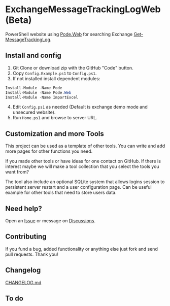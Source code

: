 # ExchangeMessageTrackingLogWeb (Beta)
PowerShell website using [Pode.Web](https://github.com/Badgerati/Pode.Web) for searching Exchange [Get-MessageTrackingLog](https://docs.microsoft.com/en-us/powershell/module/exchange/get-messagetrackinglog?view=exchange-ps).

## Install and config
1. Git Clone or download zip with the GitHub "Code" button.
2. Copy `Config.Example.ps1` to `Config.ps1`.
3. If not installed install dependent modules:
``` powershell
Install-Module -Name Pode
Install-Module -Name Pode.Web
Install-Module -Name ImportExcel
```
4. Edit `Config.ps1` as needed (Default is exchange demo mode and unsecured website).
5. Run `Home.ps1` and browse to server URL.

## Customization and more Tools
This project can be used as a template of other tools. You can write and add more pages for other functions you need.

If you made other tools or have ideas for one contact on GitHub. If there is interest maybe we will make a tool collection that you select the tools you want from?

The tool also include an optional SQLite system that allows logins session to persistent server restart and a user configuration page. Can be useful example for other tools that need to store users data.

## Need help?
Open an [Issue](https://github.com/ili101/ExchangeMessageTrackingLogWeb/issues)
or message on [Discussions](https://github.com/ili101/ExchangeMessageTrackingLogWeb/discussions).

## Contributing
If you fund a bug, added functionality or anything else just fork and send pull requests. Thank you!

##  Changelog
[CHANGELOG.md](https://github.com/ili101/ExchangeMessageTrackingLogWeb/blob/master/CHANGELOG.md)

## To do
